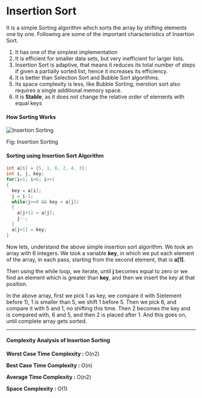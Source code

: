 # Insertion Sort        

It is a simple Sorting algorithm which sorts the array by  shifting elements one by one. Following are some of the important  characteristics of Insertion Sort.

1. It has one of the simplest implementation
2. It is efficient for smaller data sets, but very inefficient for larger lists.
3. Insertion Sort is adaptive, that means it reduces its total number  of steps if given a partially sorted list, hence it increases its  efficiency.
4. It is better than Selection Sort and Bubble Sort algorithms.
5. Its space complexity is less, like Bubble Sorting, inerstion sort also requires a single additional memory space.
6. It is **Stable**, as it does not change the relative order of elements with equal keys

 

#### How Sorting Works

 

![Insertion Sorting](https://cdn.rawgit.com/sayef/tech/master/uploads/2015/12/insertion-sorting.png)

Fig: Insertion Sorting

#### 

 

#### Sorting using Insertion Sort Algorithm

 

```c++
int a[6] = {5, 1, 6, 2, 4, 3};
int i, j, key;
for(i=1; i<6; i++)
{
  key = a[i];
  j = i-1;
  while(j>=0 && key < a[j])
  {
    a[j+1] = a[j];
    j--;
  }
  a[j+1] = key;
}
```

Now lets, understand the above simple insertion sort algorithm. We took an array with 6 integers. We took a variable **key**, in which we put each element of the array, in each pass, starting from the second element, that is **a[1]**.

Then using the while loop, we iterate, until **j** becomes equal to zero or we find an element which is greater than **key**, and then we insert the key at that position.

In the above array, first we pick 1 as key, we compare it with  5(element before 1), 1 is smaller than 5, we shift 1 before 5. Then we  pick 6, and compare it with 5 and 1, no shifting this time. Then 2  becomes the key and is compared with, 6 and 5, and then 2 is placed  after 1. And this goes on, until complete array gets sorted.

------

#### Complexity Analysis of Insertion Sorting

**Worst Case Time Complexity :** O(n2)

**Best Case Time Complexity :** O(n)

**Average Time Complexity :** O(n2)

**Space Complexity :** O(1)